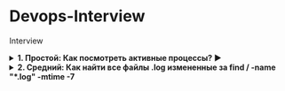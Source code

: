 # Devops-Interview
Interview
<details> <summary><b>1. Простой: Как посмотреть активные процессы? ▶️</b></summary>
top        # Интерактивный мониторинг
htop       # Улучшенный top (установить: sudo apt install htop)
ps aux     # Статичный список процессов
</details><details> <summary><b>2. Средний: Как найти все файлы .log измененные за
find / -name "*.log" -mtime -7
